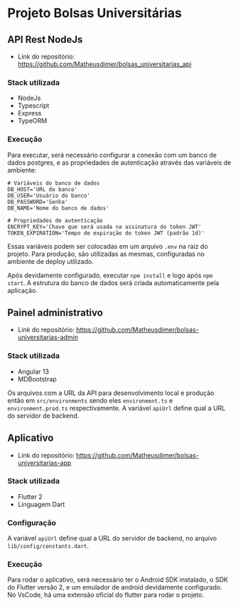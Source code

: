# Projeto Bolsas Universitárias

## API Rest NodeJs

* Link do repositório: https://github.com/Matheusdimer/bolsas_universitarias_api

### Stack utilizada
* NodeJs
* Typescript
* Express
* TypeORM

### Execução

Para executar, será necessário configurar a conexão com um banco de dados postgres, 
e as propriedades de autenticação através das variáveis de ambiente:

```dotenv
# Variáveis do banco de dados
DB_HOST='URL do banco'
DB_USER='Usuário do banco'
DB_PASSWORD='Senha'
DB_NAME='Nome do banco de dados'

# Propriedades de autenticação 
ENCRYPT_KEY='Chave que será usada na assinatura do token JWT'
TOKEN_EXPIRATION='Tempo de expiração do token JWT (padrão 1d)'
```

Essas variáveis podem ser colocadas em um arquivo `.env` na raiz do projeto.
Para produção, são utilizadas as mesmas, configuradas no ambiente de deploy utilizado.

Após devidamente configurado, executar `npm install` e logo após `npm start`. 
A estrutura do banco de dados será criada automaticamente pela aplicação.

## Painel administrativo

* Link do repositório: https://github.com/Matheusdimer/bolsas-universitarias-admin

### Stack utilizada
* Angular 13
* MDBootstrap

Os arquivos com a URL da API para desenvolvimento local e produção então em `src/environments` 
sendo eles `environment.ts` e `environment.prod.ts` respectivamente. A variável `apiUrl` define 
qual a URL do servidor de backend.


## Aplicativo

* Link do repositório: https://github.com/Matheusdimer/bolsas-universitarias-app

### Stack utilizada

* Flutter 2
* Linguagem Dart

### Configuração
A variável `apiUrl` define qual a URL do servidor de backend, no arquivo `lib/config/constants.dart`.

### Execução
Para rodar o aplicativo, será necessário ter o Android SDK instalado, o SDK do Flutter versão 2,
e um emulador de android devidamente configurado. No VsCode, há uma extensão oficial do flutter
para rodar o projeto.
